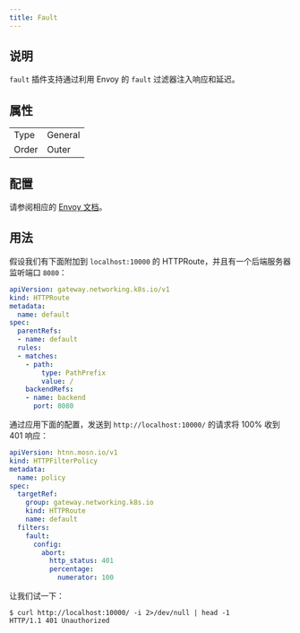 ```yaml
---
title: Fault
---
```


## 说明

`fault` 插件支持通过利用 Envoy 的 `fault` 过滤器注入响应和延迟。

## 属性

|       |         |
|-------|---------|
| Type  | General |
| Order | Outer   |

## 配置

请参阅相应的 [Envoy 文档](https://www.envoyproxy.io/docs/envoy/v1.29.2/configuration/http/http_filters/fault_filter)。

## 用法

假设我们有下面附加到 `localhost:10000` 的 HTTPRoute，并且有一个后端服务器监听端口 `8080`：

```yaml
apiVersion: gateway.networking.k8s.io/v1
kind: HTTPRoute
metadata:
  name: default
spec:
  parentRefs:
  - name: default
  rules:
  - matches:
    - path:
        type: PathPrefix
        value: /
    backendRefs:
    - name: backend
      port: 8080
```

通过应用下面的配置，发送到 `http://localhost:10000/` 的请求将 100% 收到 401 响应：

```yaml
apiVersion: htnn.mosn.io/v1
kind: HTTPFilterPolicy
metadata:
  name: policy
spec:
  targetRef:
    group: gateway.networking.k8s.io
    kind: HTTPRoute
    name: default
  filters:
    fault:
      config:
        abort:
          http_status: 401
          percentage:
            numerator: 100
```

让我们试一下：

```
$ curl http://localhost:10000/ -i 2>/dev/null | head -1
HTTP/1.1 401 Unauthorized
```
